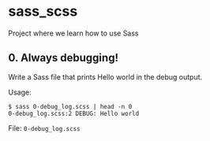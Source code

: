 # sass_scss
Project where we learn how to use Sass

## 0. Always debugging!
Write a Sass file that prints Hello world in the debug output.

Usage:
```shell
$ sass 0-debug_log.scss | head -n 0
0-debug_log.scss:2 DEBUG: Hello world
```
File: `0-debug_log.scss`

